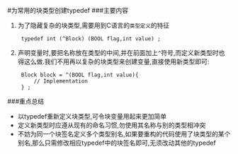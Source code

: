 #为常用的块类型创建typedef
###主要内容
1. 为了隐藏复杂的块类型,需要用到C语言的`类型定义`的特征

		typedef int (^Block) (BOOL flag,int value) ;
		
2. 声明变量时,要把名称放在类型的中间,并在前面加上`^`符号,而定义新类型时也得这么做.我们不用再以复杂的块类型来创建变量,直接使用新类型即可:

		Block block = ^(BOOL flag,int value){
			// Implementation
		} ;
		
###重点总结
* 以typedef重新定义块类型,可令块变量用起来更加简单
* 定义新类型时应遵从现有的命名习惯,勿使用其名称与别的类型相冲突
* 不妨为同一个块签名定义多个类型别名,如果要重构的代码使用了块类型的某个别名,那么只需修改相应typedef中的块签名即可,无须改动其他的typedef